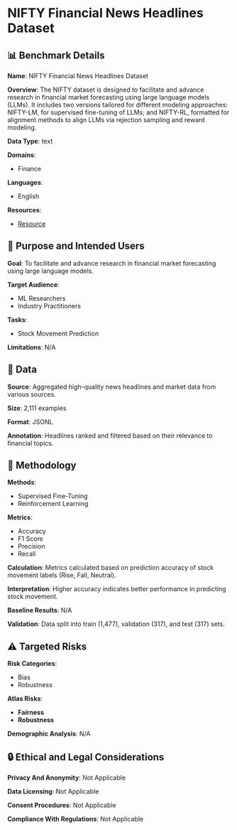 # NIFTY Financial News Headlines Dataset

## 📊 Benchmark Details

**Name**: NIFTY Financial News Headlines Dataset

**Overview**: The NIFTY dataset is designed to facilitate and advance research in financial market forecasting using large language models (LLMs). It includes two versions tailored for different modeling approaches: NIFTY-LM, for supervised fine-tuning of LLMs; and NIFTY-RL, formatted for alignment methods to align LLMs via rejection sampling and reward modeling.

**Data Type**: text

**Domains**:
- Finance

**Languages**:
- English

**Resources**:
- [Resource](https://huggingface.co/datasets/NIFTY)

## 🎯 Purpose and Intended Users

**Goal**: To facilitate and advance research in financial market forecasting using large language models.

**Target Audience**:
- ML Researchers
- Industry Practitioners

**Tasks**:
- Stock Movement Prediction

**Limitations**: N/A

## 💾 Data

**Source**: Aggregated high-quality news headlines and market data from various sources.

**Size**: 2,111 examples

**Format**: JSONL

**Annotation**: Headlines ranked and filtered based on their relevance to financial topics.

## 🔬 Methodology

**Methods**:
- Supervised Fine-Tuning
- Reinforcement Learning

**Metrics**:
- Accuracy
- F1 Score
- Precision
- Recall

**Calculation**: Metrics calculated based on prediction accuracy of stock movement labels (Rise, Fall, Neutral).

**Interpretation**: Higher accuracy indicates better performance in predicting stock movement.

**Baseline Results**: N/A

**Validation**: Data split into train (1,477), validation (317), and test (317) sets.

## ⚠️ Targeted Risks

**Risk Categories**:
- Bias
- Robustness

**Atlas Risks**:
- **Fairness**
- **Robustness**

**Demographic Analysis**: N/A

## 🔒 Ethical and Legal Considerations

**Privacy And Anonymity**: Not Applicable

**Data Licensing**: Not Applicable

**Consent Procedures**: Not Applicable

**Compliance With Regulations**: Not Applicable
